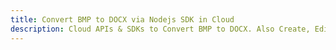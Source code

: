 ---title: Convert BMP to DOCX via Nodejs SDK in Clouddescription: Cloud APIs & SDKs to Convert BMP to DOCX. Also Create, Edit & Render Microsoft Word & OpenOffice documents in the Cloud.---